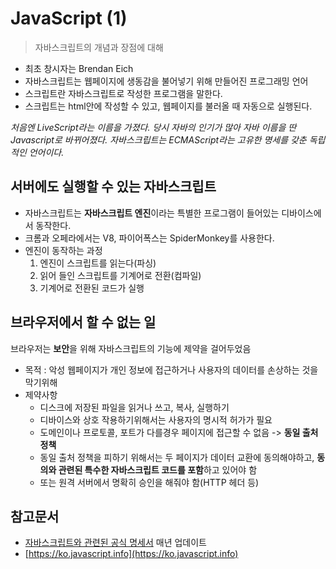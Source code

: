 # JavaScript (1)

> 자바스크립트의 개념과 장점에 대해 <br>

- 최초 창시자는 Brendan Eich
- 자바스크립트는 웹페이지에 생동감을 불어넣기 위해 만들어진 프로그래밍 언어
- 스크립트란 자바스크립트로 작성한 프로그램을 말한다.
- 스크립트는 html안에 작성할 수 있고, 웹페이지를 불러올 때 자동으로 실행된다.

_처음엔 LiveScript라는 이름을 가졌다. 당시 자바의 인기가 많아 자바 이름을 딴 Javascript로 바뀌어졌다._
_자바스크립트는 ECMAScript라는 고유한 명세를 갖춘 독립적인 언어이다._

## 서버에도 실행할 수 있는 자바스크립트

- 자바스크립트는 **자바스크립트 엔진**이라는 특별한 프로그램이 들어있는 디바이스에서 동작한다.
- 크롬과 오페라에서는 V8, 파이어폭스는 SpiderMonkey를 사용한다.
- 엔진이 동작하는 과정
  1. 엔진이 스크립트를 읽는다(파싱)
  2. 읽어 들인 스크립트를 기계어로 전환(컴파일)
  3. 기계어로 전환된 코드가 실행

## 브라우저에서 할 수 없는 일

브라우저는 **보안**을 위해 자바스크립트의 기능에 제약을 걸어두었음

- 목적 : 악성 웹페이지가 개인 정보에 접근하거나 사용자의 데이터를 손상하는 것을 막기위해
- 제약사항
  - 디스크에 저장된 파일을 읽거나 쓰고, 복사, 실행하기
  - 디바이스와 상호 작용하기위해서는 사용자의 명시적 허가가 필요
  - 도메인이나 프로토콜, 포트가 다를경우 페이지에 접근할 수 없음 -> **동일 출처 정책**
  - 동일 출처 정책을 피하기 위해서는 두 페이지가 데이터 교환에 동의해야하고, **동의와 관련된 특수한 자바스크립트 코드를 포함**하고 있어야 함
  - 또는 원격 서버에서 명확히 승인을 해줘야 함(HTTP 헤더 등)

## 참고문서

- [자바스크립트와 관련된 공식 명세서](https://www.ecma-international.org/publications-and-standards/standards/ecma-262/) 매년 업데이트
- [https://ko.javascript.info](https://ko.javascript.info)
